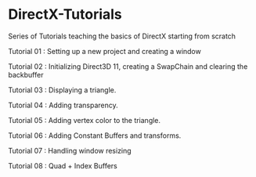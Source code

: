 # DirectX-Tutorials
Series of Tutorials teaching the basics of DirectX starting from scratch

Tutorial 01 : Setting up a new project and creating a window

Tutorial 02 : Initializing Direct3D 11, creating a SwapChain and clearing the backbuffer

Tutorial 03 : Displaying a triangle.

Tutorial 04 : Adding transparency.

Tutorial 05 : Adding vertex color to the triangle.

Tutorial 06 : Adding Constant Buffers and transforms.

Tutorial 07 : Handling window resizing

Tutorial 08 : Quad + Index Buffers
